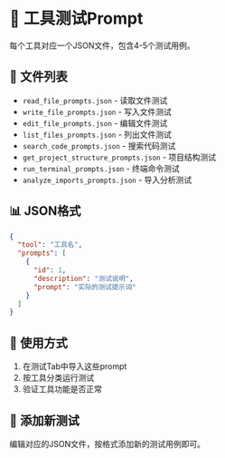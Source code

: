 # 🧪 工具测试Prompt

每个工具对应一个JSON文件，包含4-5个测试用例。

## 📁 文件列表

- `read_file_prompts.json` - 读取文件测试
- `write_file_prompts.json` - 写入文件测试
- `edit_file_prompts.json` - 编辑文件测试
- `list_files_prompts.json` - 列出文件测试
- `search_code_prompts.json` - 搜索代码测试
- `get_project_structure_prompts.json` - 项目结构测试
- `run_terminal_prompts.json` - 终端命令测试
- `analyze_imports_prompts.json` - 导入分析测试

## 📊 JSON格式

```json
{
  "tool": "工具名",
  "prompts": [
    {
      "id": 1,
      "description": "测试说明",
      "prompt": "实际的测试提示词"
    }
  ]
}
```

## 🚀 使用方式

1. 在测试Tab中导入这些prompt
2. 按工具分类运行测试
3. 验证工具功能是否正常

## 📝 添加新测试

编辑对应的JSON文件，按格式添加新的测试用例即可。

